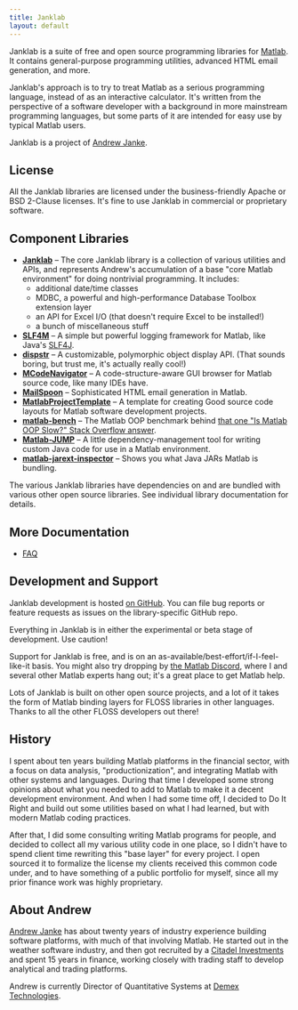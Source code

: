 ```yaml
---
title: Janklab
layout: default
---
```


Janklab is a suite of free and open source programming libraries for [Matlab](https://www.mathworks.com/products/matlab.html). It contains general-purpose programming utilities, advanced HTML email generation, and more.

Janklab's approach is to try to treat Matlab as a serious programming language, instead of as an interactive calculator. It's written from the perspective of a software developer with a background in more mainstream programming languages, but some parts of it are intended for easy use by typical Matlab users.

Janklab is a project of [Andrew Janke](https://apjanke.net).

## License

All the Janklab libraries are licensed under the business-friendly Apache or BSD 2-Clause licenses. It's fine to use Janklab in commercial or proprietary software.

## Component Libraries

* [**Janklab**](https://github.com/janklab/janklab) – The core Janklab library is a collection of various utilities and APIs, and represents Andrew's accumulation of a base "core Matlab environment" for doing nontrivial programming. It includes:
  * additional date/time classes
  * MDBC, a powerful and high-performance Database Toolbox extension layer
  * an API for Excel I/O (that doesn't require Excel to be installed!)
  * a bunch of miscellaneous stuff
* [**SLF4M**](https://slf4m.janklab.net) – A simple but powerful logging framework for Matlab, like Java's [SLF4J](http://www.slf4j.org/).
* [**dispstr**](https://dispstr.janklab.net) – A customizable, polymorphic object display API. (That sounds boring, but trust me, it's actually really cool!)
* [**MCodeNavigator**](https://github.com/janklab/MCodeNavigator) – A code-structure-aware GUI browser for Matlab source code, like many IDEs have.
* [**MailSpoon**](https://mailspoon.janklab.net) – Sophisticated HTML email generation in Matlab.
* [**MatlabProjectTemplate**](https://github.com/janklab/MatlabProjectTemplate) – A template for creating Good source code layouts for Matlab software development projects.
* [**matlab-bench**](https://github.com/janklab/matlab-bench) – The Matlab OOP benchmark behind [that one "Is Matlab OOP Slow?" Stack Overflow answer](https://stackoverflow.com/a/1745686/105904).
* [**Matlab-JUMP**](https://github.com/janklab/matlab-jump) – A little dependency-management tool for writing custom Java code for use in a Matlab environment.
* [**matlab-jarext-inspector**](https://github.com/janklab/matlab-jarext-inspector) – Shows you what Java JARs Matlab is bundling.

The various Janklab libraries have dependencies on and are bundled with various other open source libraries. See individual library documentation for details.

## More Documentation

* [FAQ](FAQ.html)

## Development and Support

Janklab development is hosted [on GitHub](https://github.com/janklab). You can file bug reports or feature requests as issues on the library-specific GitHub repo.

Everything in Janklab is in either the experimental or beta stage of development. Use caution!

Support for Janklab is free, and is on an as-available/best-effort/if-I-feel-like-it basis. You might also try dropping by [the Matlab Discord](https://discord.gg/bBMbNCT), where I and several other Matlab experts hang out; it's a great place to get Matlab help.

Lots of Janklab is built on other open source projects, and a lot of it takes the form of Matlab binding layers for FLOSS libraries in other languages. Thanks to all the other FLOSS developers out there!

## History

I spent about ten years building Matlab platforms in the financial sector, with a focus on data analysis, "productionization", and integrating Matlab with other systems and languages. During that time I developed some strong opinions about what you needed to add to Matlab to make it a decent development environment. And when I had some time off, I decided to Do It Right and build out some utilities based on what I had learned, but with modern Matlab coding practices.

After that, I did some consulting writing Matlab programs for people, and decided to collect all my various utility code in one place, so I didn't have to spend client time rewriting this "base layer" for every project. I open sourced it to formalize the license my clients received this common code under, and to have something of a public portfolio for myself, since all my prior finance work was highly proprietary.

## About Andrew

[Andrew Janke](https://apjanke.net) has about twenty years of industry experience building software platforms, with much of that involving Matlab. He started out in the weather software industry, and then got recruited by a [Citadel Investments](https://www.citadel.com) and spent 15 years in finance, working closely with trading staff to develop analytical and trading platforms.

Andrew is currently Director of Quantitative Systems at [Demex Technologies](https://thedemexgroup.com).
